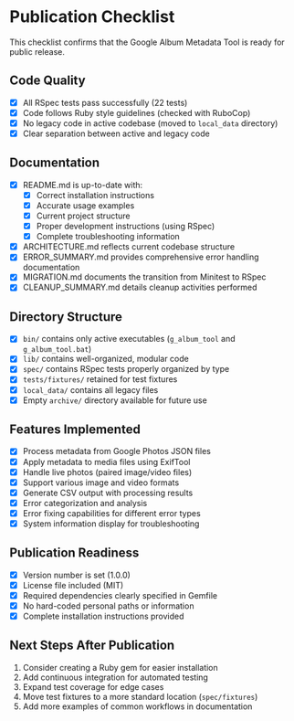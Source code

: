 # Publication Checklist

This checklist confirms that the Google Album Metadata Tool is ready for public release.

## Code Quality

- [x] All RSpec tests pass successfully (22 tests)
- [x] Code follows Ruby style guidelines (checked with RuboCop)
- [x] No legacy code in active codebase (moved to `local_data` directory)
- [x] Clear separation between active and legacy code

## Documentation

- [x] README.md is up-to-date with:
  - [x] Correct installation instructions
  - [x] Accurate usage examples
  - [x] Current project structure
  - [x] Proper development instructions (using RSpec)
  - [x] Complete troubleshooting information
- [x] ARCHITECTURE.md reflects current codebase structure
- [x] ERROR_SUMMARY.md provides comprehensive error handling documentation
- [x] MIGRATION.md documents the transition from Minitest to RSpec
- [x] CLEANUP_SUMMARY.md details cleanup activities performed

## Directory Structure

- [x] `bin/` contains only active executables (`g_album_tool` and `g_album_tool.bat`)
- [x] `lib/` contains well-organized, modular code
- [x] `spec/` contains RSpec tests properly organized by type
- [x] `tests/fixtures/` retained for test fixtures
- [x] `local_data/` contains all legacy files
- [x] Empty `archive/` directory available for future use

## Features Implemented

- [x] Process metadata from Google Photos JSON files
- [x] Apply metadata to media files using ExifTool
- [x] Handle live photos (paired image/video files)
- [x] Support various image and video formats
- [x] Generate CSV output with processing results
- [x] Error categorization and analysis
- [x] Error fixing capabilities for different error types
- [x] System information display for troubleshooting

## Publication Readiness

- [x] Version number is set (1.0.0)
- [x] License file included (MIT)
- [x] Required dependencies clearly specified in Gemfile
- [x] No hard-coded personal paths or information
- [x] Complete installation instructions provided

## Next Steps After Publication

1. Consider creating a Ruby gem for easier installation
2. Add continuous integration for automated testing
3. Expand test coverage for edge cases
4. Move test fixtures to a more standard location (`spec/fixtures`)
5. Add more examples of common workflows in documentation 

